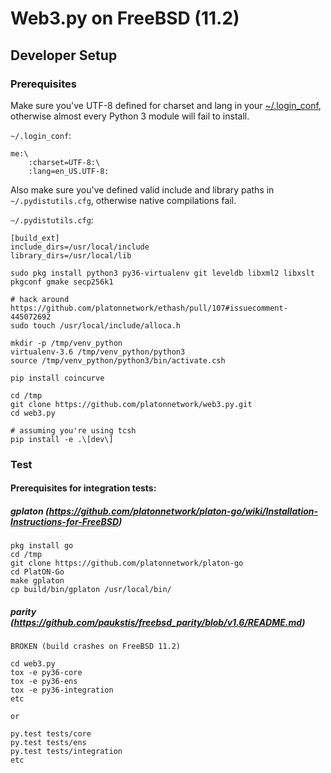 # Web3.py on FreeBSD (11.2)

## Developer Setup

### Prerequisites

Make sure you've UTF-8 defined for charset and lang in your [~/.login_conf](https://www.freebsd.org/doc/en_US.ISO8859-1/books/handbook/using-localization.html), 
otherwise almost every Python 3 module will fail to install.

`~/.login_conf`:
```
me:\
	:charset=UTF-8:\
	:lang=en_US.UTF-8:
```

Also make sure you've defined valid include and library paths in `~/.pydistutils.cfg`, otherwise native compilations fail.

`~/.pydistutils.cfg`:
```
[build_ext]
include_dirs=/usr/local/include
library_dirs=/usr/local/lib
```

```
sudo pkg install python3 py36-virtualenv git leveldb libxml2 libxslt pkgconf gmake secp256k1

# hack around https://github.com/platonnetwork/ethash/pull/107#issuecomment-445072692
sudo touch /usr/local/include/alloca.h

mkdir -p /tmp/venv_python
virtualenv-3.6 /tmp/venv_python/python3
source /tmp/venv_python/python3/bin/activate.csh

pip install coincurve

cd /tmp
git clone https://github.com/platonnetwork/web3.py.git
cd web3.py

# assuming you're using tcsh
pip install -e .\[dev\]
```

### Test

#### Prerequisites for integration tests:

##### gplaton (https://github.com/platonnetwork/platon-go/wiki/Installation-Instructions-for-FreeBSD)
```
pkg install go
cd /tmp
git clone https://github.com/platonnetwork/platon-go
cd PlatON-Go
make gplaton
cp build/bin/gplaton /usr/local/bin/
```

##### parity (https://github.com/paukstis/freebsd_parity/blob/v1.6/README.md)
```
BROKEN (build crashes on FreeBSD 11.2)
```

```
cd web3.py
tox -e py36-core
tox -e py36-ens
tox -e py36-integration
etc

or

py.test tests/core
py.test tests/ens
py.test tests/integration
etc
```
